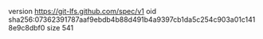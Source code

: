 version https://git-lfs.github.com/spec/v1
oid sha256:07362391787aaf9ebdb4b88d491b4a9397cb1da5c254c903a01c1418e9c8dbf0
size 541
